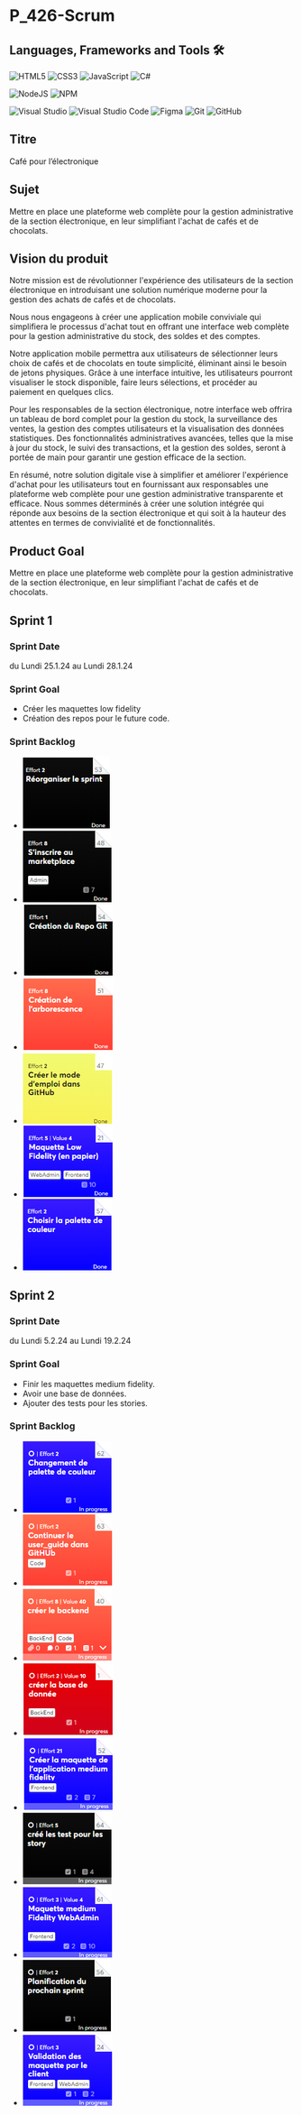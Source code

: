 # P_426-Scrum
## Languages, Frameworks and Tools 🛠
![HTML5](https://img.shields.io/badge/html5-%23E34F26.svg?style=for-the-badge&logo=html5&logoColor=white)
![CSS3](https://img.shields.io/badge/css3-%231572B6.svg?style=for-the-badge&logo=css3&logoColor=white)
![JavaScript](https://img.shields.io/badge/javascript-%23323330.svg?style=for-the-badge&logo=javascript&logoColor=%23F7DF1E)
![C#](https://img.shields.io/badge/c%23-%23239120.svg?style=for-the-badge&logo=csharp&logoColor=white)  

![NodeJS](https://img.shields.io/badge/node.js-6DA55F?style=for-the-badge&logo=node.js&logoColor=white)
![NPM](https://img.shields.io/badge/NPM-%23CB3837.svg?style=for-the-badge&logo=npm&logoColor=white)

![Visual Studio](https://img.shields.io/badge/Visual%20Studio-5C2D91.svg?style=for-the-badge&logo=visual-studio&logoColor=white)
![Visual Studio Code](https://img.shields.io/badge/Visual%20Studio%20Code-0078d7.svg?style=for-the-badge&logo=visual-studio-code&logoColor=white)
![Figma](https://img.shields.io/badge/figma-%23F24E1E.svg?style=for-the-badge&logo=figma&logoColor=white)
![Git](https://img.shields.io/badge/git-%23F05033.svg?style=for-the-badge&logo=git&logoColor=white)
![GitHub](https://img.shields.io/badge/github-%23121011.svg?style=for-the-badge&logo=github&logoColor=white)


## Titre
Café pour l’électronique

## Sujet
Mettre en place une plateforme web complète pour la gestion administrative de la section
électronique, en leur simplifiant l'achat de cafés et de chocolats.

## Vision du produit
Notre mission est de révolutionner l'expérience des utilisateurs de la section électronique en
introduisant une solution numérique moderne pour la gestion des achats de cafés et de
chocolats.  

Nous nous engageons à créer une application mobile conviviale qui simplifiera le processus
d'achat tout en offrant une interface web complète pour la gestion administrative du stock,
des soldes et des comptes.  

Notre application mobile permettra aux utilisateurs de sélectionner leurs choix de cafés et de
chocolats en toute simplicité, éliminant ainsi le besoin de jetons physiques. Grâce à une
interface intuitive, les utilisateurs pourront visualiser le stock disponible, faire leurs sélections, et
procéder au paiement en quelques clics.  

Pour les responsables de la section électronique, notre interface web offrira un tableau de
bord complet pour la gestion du stock, la surveillance des ventes, la gestion des comptes
utilisateurs et la visualisation des données statistiques. Des fonctionnalités administratives
avancées, telles que la mise à jour du stock, le suivi des transactions, et la gestion des soldes,
seront à portée de main pour garantir une gestion efficace de la section.  

En résumé, notre solution digitale vise à simplifier et améliorer l'expérience d'achat pour les
utilisateurs tout en fournissant aux responsables une plateforme web complète pour une
gestion administrative transparente et efficace. Nous sommes déterminés à créer une
solution intégrée qui réponde aux besoins de la section électronique et qui soit à la hauteur
des attentes en termes de convivialité et de fonctionnalités.

## Product Goal
Mettre en place une plateforme web complète pour la gestion administrative de la section
électronique, en leur simplifiant l'achat de cafés et de chocolats.


## Sprint 1
### Sprint Date
du Lundi 25.1.24 au Lundi 28.1.24
### Sprint Goal
* Créer les maquettes low fidelity
* Création des repos pour le future code.
### Sprint Backlog
* ![Task Reorganiser le sprint](https://github.com/quemet/P_426-Scrum/blob/main/Image/IceScrum/Sprint1/TaskReorganiserSprint.png)
* ![Task S'inscrire au marketPlace](https://github.com/quemet/P_426-Scrum/blob/main/Image/IceScrum/Sprint1/TaskInscrireMarketPlace.png)
* ![Task Creation du Repo Git](https://github.com/quemet/P_426-Scrum/blob/main/Image/IceScrum/Sprint1/TaskCreationGitHub.png)
* ![Task Creation arborescence](https://github.com/quemet/P_426-Scrum/blob/main/Image/IceScrum/Sprint1/TaskCreationArborescence.png)
* ![Task Creation Mode emploi](https://github.com/quemet/P_426-Scrum/blob/main/Image/IceScrum/Sprint1/TaskCreationModeEmploi.png)
* ![Task Maquette Low Fidelity](https://github.com/quemet/P_426-Scrum/blob/main/Image/IceScrum/Sprint1/TaskMaquetteLow.png)
* ![Task Chosir palette](https://github.com/quemet/P_426-Scrum/blob/main/Image/IceScrum/Sprint1/TaskChoisirPalette.png)
## Sprint 2
### Sprint Date
du Lundi 5.2.24 au Lundi 19.2.24
### Sprint Goal
* Finir les maquettes medium fidelity.
* Avoir une base de données.
* Ajouter des tests pour les stories.
### Sprint Backlog
* ![Task Changer Palette Couleur](https://github.com/quemet/P_426-Scrum/blob/main/Image/IceScrum/Sprint2/TaskChangePalette.png)
* ![Task Continuer User Guide](https://github.com/quemet/P_426-Scrum/blob/main/Image/IceScrum/Sprint2/TaskContinueUserGuide.png)
* ![Task Create Back End](https://github.com/quemet/P_426-Scrum/blob/main/Image/IceScrum/Sprint2/TaskCreateBackEnd.png)
* ![Task Create Database](https://github.com/quemet/P_426-Scrum/blob/main/Image/IceScrum/Sprint2/TaskCreateDatabase.png)
* ![Task Create Maquette Medium](https://github.com/quemet/P_426-Scrum/blob/main/Image/IceScrum/Sprint2/TaskCreateMaquetteMedium.png)
* ![Task Create Test User Story](https://github.com/quemet/P_426-Scrum/blob/main/Image/IceScrum/Sprint2/TaskCreateTestUserStory.png)
* ![Task Create Maquette Medium](https://github.com/quemet/P_426-Scrum/blob/main/Image/IceScrum/Sprint2/TaskMaquetteMedium.png)
* ![Task Planif Next Sprint](https://github.com/quemet/P_426-Scrum/blob/main/Image/IceScrum/Sprint2/TaskPlanifNextSprint.png)
* ![Task Valider Maquette](https://github.com/quemet/P_426-Scrum/blob/main/Image/IceScrum/Sprint2/TaskValidationMaquette.png)

